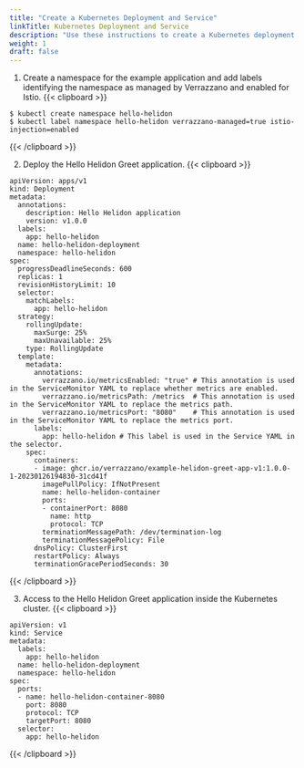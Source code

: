```yaml
---
title: "Create a Kubernetes Deployment and Service"
linkTitle: Kubernetes Deployment and Service
description: "Use these instructions to create a Kubernetes deployment and service"
weight: 1
draft: false
---
```


1. Create a namespace for the example application and add labels identifying the namespace as managed by Verrazzano and enabled for Istio.
{{< clipboard >}}
<div class="highlight">

```
$ kubectl create namespace hello-helidon
$ kubectl label namespace hello-helidon verrazzano-managed=true istio-injection=enabled
```
</div>
{{< /clipboard >}}

2. Deploy the Hello Helidon Greet application.
{{< clipboard >}}
<div class="highlight">

```
apiVersion: apps/v1
kind: Deployment
metadata:
  annotations:
    description: Hello Helidon application
    version: v1.0.0
  labels:
    app: hello-helidon
  name: hello-helidon-deployment
  namespace: hello-helidon
spec:
  progressDeadlineSeconds: 600
  replicas: 1
  revisionHistoryLimit: 10
  selector:
    matchLabels:
      app: hello-helidon
  strategy:
    rollingUpdate:
      maxSurge: 25%
      maxUnavailable: 25%
    type: RollingUpdate
  template:
    metadata:
      annotations:
        verrazzano.io/metricsEnabled: "true" # This annotation is used in the ServiceMonitor YAML to replace whether metrics are enabled.
        verrazzano.io/metricsPath: /metrics  # This annotation is used in the ServiceMonitor YAML to replace the metrics path.
        verrazzano.io/metricsPort: "8080"    # This annotation is used in the ServiceMonitor YAML to replace the metrics port.
      labels:
        app: hello-helidon # This label is used in the Service YAML in the selector.
    spec:
      containers:
      - image: ghcr.io/verrazzano/example-helidon-greet-app-v1:1.0.0-1-20230126194830-31cd41f
        imagePullPolicy: IfNotPresent
        name: hello-helidon-container
        ports:
        - containerPort: 8080
          name: http
          protocol: TCP
        terminationMessagePath: /dev/termination-log
        terminationMessagePolicy: File
      dnsPolicy: ClusterFirst
      restartPolicy: Always
      terminationGracePeriodSeconds: 30

```
</div>
{{< /clipboard >}}

3. Access to the Hello Helidon Greet application inside the Kubernetes cluster.
{{< clipboard >}}
<div class="highlight">

```
apiVersion: v1
kind: Service
metadata:
  labels:
    app: hello-helidon
  name: hello-helidon-deployment
  namespace: hello-helidon
spec:
  ports:
  - name: hello-helidon-container-8080
    port: 8080
    protocol: TCP
    targetPort: 8080
  selector:
    app: hello-helidon
```
</div>
{{< /clipboard >}}
